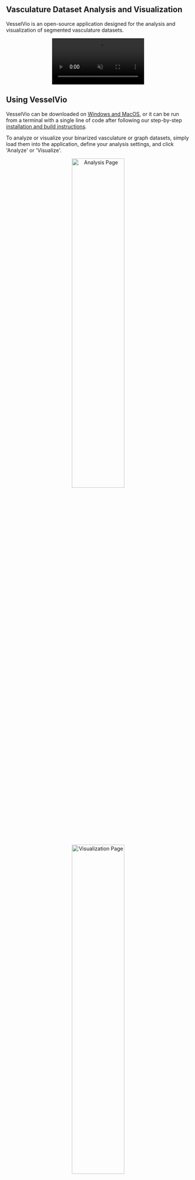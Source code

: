 
## Vasculature Dataset Analysis and Visualization
VesselVio is an open-source application designed for the analysis and visualization of segmented vasculature datasets.  
<div align="center">
 <video src="https://github.com/JacobBumgarner/VesselVio/assets/70919881/bb4f4c70-5064-402b-add2-8e83fe4f81bf" width="50%" controls autoplay muted loop></video>
</div>

## Using VesselVio
VesselVio can be downloaded on [Windows and MacOS](https://jacobbumgarner.github.io/VesselVio/Downloads.html), or it can be run from a terminal with a single line of code after following our step-by-step [installation and build instructions](https://jacobbumgarner.github.io/VesselVio/Build.html). 

To analyze or visualize your binarized vasculature or graph datasets, simply load them into the application, define your analysis settings, and click 'Analyze' or 'Visualize'.

<p align="center">
 <img style="width: 48%; min-width: 300px;" alt="Analysis Page" src="https://user-images.githubusercontent.com/70919881/149365168-5822c405-bbdd-455a-a07a-f01c1afb05b8.png">
 <img style="width: 48%; min-width: 300px;" alt="Visualization Page" src="https://user-images.githubusercontent.com/70919881/149365137-fd526326-3d01-4588-a91f-1dc0f44bcb21.png">
</p>

## Downloads
Currently, VesselVio is available for download as a standalone application for computers running [Windows 10 and MacOS 11.6+](https://jacobbumgarner.github.io/VesselVio/Downloads.html). 

This application is entirely open-source and free to download under the [GNU GPLv3 license](https://github.com/JacobBumgarner/VesselVio/blob/main/LICENSE). The source code for the application can be found on our [GitHub page](https://github.com/JacobBumgarner/VesselVio).

Of course, if you use VesselVio in your research, don't forget to cite our publication in <i>[Cell Reports Methods](https://www.cell.com/cell-reports-methods/fulltext/S2667-2375(22)00044-3)</i>.

## External Resources 
It's important to remember that the application was built for the analysis of <i>segmented</i> vasculature datasets. If you're looking for resources to segment your datasets, you can check out [ClearMap](https://christophkirst.github.io/ClearMap2Documentation/html/home.html), [VesSAP](https://github.com/vessap/vessap), or [DeepVesselNet](https://github.com/giesekow/deepvesselnet). Of course, there are many more options available. 

If you're looking for help with annotating your whole-brain vasculature datasets, we'd recommend that you check out [QuickNII](https://www.nitrc.org/projects/quicknii/) as a starting point. 
